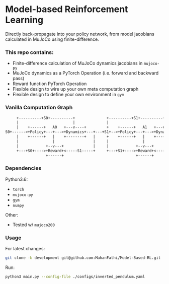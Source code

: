 # Model-based Reinforcement Learning

Directly back-propagate into your policy network, from model jacobians calculated in MuJoCo using finite-difference.

### This repo contains:
* Finite-difference calculation of MuJoCo dynamics jacobians in `mujoco-py`
* MuJoCo dynamics as a PyTorch Operation (i.e. forward and backward pass)
* Reward function PyTorch Operation
* Flexible design to wire up your own meta computation graph
* Flexible design to define your own environment in `gym`

### Vanilla Computation Graph
```txt
     +----------+S0+----------+              +----------+S1+----------+
     |                        |              |                        |
     |    +------+   A0   +---v----+         +    +------+   A1   +---v----+
S0+------>+Policy+---+--->+Dynamics+---+---+S1+-->+Policy+---+--->+Dynamics+--->+2  ...
     |    +------+   |    +--------+   |     +    +------+   |    +--------+    |
     |               |                 |     |               |                  |
     |            +--v---+             |     |            +--v---+              |
     +---+S0+---->+Reward+<-----S1-----+     +---+S1+---->+Reward+<-----S2------+
                  +------+                                +------+
```

### Dependencies
Python3.6:
* `torch`
* `mujoco-py`
* `gym`
* `numpy`

Other:
* Tested w/ `mujoco200`

### Usage
For latest changes:
```bash
git clone -b development git@github.com:MahanFathi/Model-Based-RL.git
```
Run:
```bash
python3 main.py --config-file ./configs/inverted_pendulum.yaml
```
